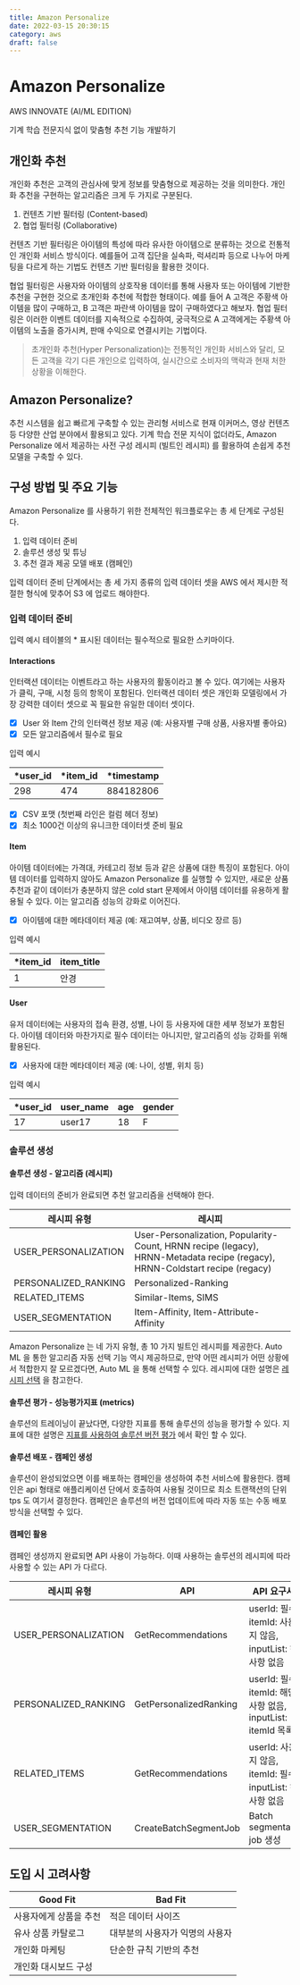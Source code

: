 ```yaml
---
title: Amazon Personalize
date: 2022-03-15 20:30:15
category: aws
draft: false
---
```


# Amazon Personalize

AWS INNOVATE (AI/ML EDITION)

기계 학습 전문지식 없이 맞춤형 추천 기능 개발하기

## 개인화 추천

개인화 추천은 고객의 관심사에 맞게 정보를 맞춤형으로 제공하는 것을 의미한다. 개인화 추천을 구현하는 알고리즘은 크게 두 가지로 구분된다.

1. 컨텐츠 기반 필터링 (Content-based)
2. 협업 필터링 (Collaborative)

컨텐츠 기반 필터링은 아이템의 특성에 따라 유사한 아이템으로 분류하는 것으로 전통적인 개인화 서비스 방식이다. 예를들어 고객 집단을 실속파, 럭셔리파 등으로 나누어 마케팅을 다르게 하는 기법도 컨텐츠 기반 필터링을
활용한 것이다.

협업 필터링은 사용자와 아이템의 상호작용 데이터를 통해 사용자 또는 아이템에 기반한 추천을 구현한 것으로 초개인화 추천에 적합한 형태이다. 예를 들어 A 고객은 주황색 아이템을 많이 구매하고, B 고객은 파란색
아이템을 많이 구매하였다고 해보자. 협업 필터링은 이러한 이벤트 데이터를 지속적으로 수집하여, 궁극적으로 A 고객에게는 주황색 아이템의 노출을 증가시켜, 판매 수익으로 연결시키는 기법이다.

> 초개인화 추천(Hyper Personalization)는 전통적인 개인화 서비스와 달리,
> 모든 고객을 각기 다른 개인으로 입력하여, 실시간으로 소비자의 맥락과 현재 처한 상황을 이해한다.

## Amazon Personalize?

추천 시스템을 쉽고 빠르게 구축할 수 있는 관리형 서비스로 현재 이커머스, 영상 컨텐츠 등 다양한 산업 분야에서 활용되고 있다. 기계 학습 전문 지식이 없더라도, Amazon Personalize 에서 제공하는 사전
구성 레시피 (빌트인 레시피) 를 활용하여 손쉽게 추천 모델을 구축할 수 있다.

## 구성 방법 및 주요 기능

Amazon Personalize 를 사용하기 위한 전체적인 워크플로우는 총 세 단계로 구성된다.

1. 입력 데이터 준비
2. 솔루션 생성 및 튜닝
3. 추천 결과 제공 모델 배포 (캠페인)

입력 데이터 준비 단계에서는 총 세 가지 종류의 입력 데이터 셋을 AWS 에서 제시한 적절한 형식에 맞추어 S3 에 업로드 해야한다.

### 입력 데이터 준비

입력 예시 테이블의 * 표시된 데이터는 필수적으로 필요한 스키마이다.

#### Interactions

인터랙션 데이터는 이벤트라고 하는 사용자의 활동이라고 볼 수 있다. 여기에는 사용자가 클릭, 구매, 시청 등의 항목이 포함된다.
인터랙션 데이터 셋은 개인화 모델링에서 가장 강력한 데이터 셋으로 꼭 필요한 유일한 데이터 셋이다.

* [X] User 와 Item 간의 인터랙션 정보 제공 (예: 사용자별 구매 상품, 사용자별 좋아요)
* [X] 모든 알고리즘에서 필수로 필요

입력 예시

| *user_id | *item_id | *timestamp |
|----------|----------|------------|
| 298      | 474      | 884182806  |

* [X] CSV 포맷 (첫번째 라인은 컬럼 헤더 정보)
* [X] 최소 1000건 이상의 유니크한 데이터셋 준비 필요

#### Item

아이템 데이터에는 가격대, 카테고리 정보 등과 같은 상품에 대한 특징이 포함된다.
아이템 데이터를 입력하지 않아도 Amazon Personalize 를 실행할 수 있지만,
새로운 상품 추천과 같이 데이터가 충분하지 않은 cold start 문제에서 아이템 데이터를 유용하게 활용될 수 있다.
이는 알고리즘 성능의 강화로 이어진다.

* [X] 아이템에 대한 메타데이터 제공 (예: 재고여부, 상품, 비디오 장르 등)

입력 예시

| *item_id | item_title |
|----------|------------|
| 1        | 안경         |

#### User

유저 데이터에는 사용자의 접속 환경, 성별, 나이 등 사용자에 대한 세부 정보가 포함된다.
아이템 데이터와 마찬가지로 필수 데이터는 아니지만, 알고리즘의 성능 강화를 위해 활용된다.

* [X] 사용자에 대한 메타데이터 제공 (예: 나이, 성별, 위치 등)

입력 예시

| *user_id | user_name | age | gender |
|----------|-----------|-----|--------|
| 17       | user17    | 18  | F      |

### 솔루션 생성

#### 솔루션 생성 - 알고리즘 (레시피)

입력 데이터의 준비가 완료되면 추천 알고리즘을 선택해야 한다.

| 레시피 유형               | 레시피                                                                                                                         |
|----------------------|-----------------------------------------------------------------------------------------------------------------------------|
| USER_PERSONALIZATION | User-Personalization, Popularity-Count, HRNN recipe (legacy), HRNN-Metadata recipe (regacy), HRNN-Coldstart recipe (regacy) |
| PERSONALIZED_RANKING | Personalized-Ranking                                                                                                        |
| RELATED_ITEMS        | Similar-Items, SIMS                                                                                                         |
| USER_SEGMENTATION    | Item-Affinity, Item-Attribute-Affinity                                                                                      |

Amazon Personalize 는 네 가지 유형, 총 10 가지 빌트인 레시피를 제공한다. Auto ML 을 통한 알고리즘 자동 선택 기능 역시 제공하므로,
만약 어떤 레시피가 어떤 상황에서 적합한지 잘 모르겠다면, Auto ML 을 통해 선택할 수 있다.
레시피에 대한 설명은 [레시피 선택](https://docs.aws.amazon.com/ko_kr/personalize/latest/dg/working-with-predefined-recipes.html) 을 참고한다.

#### 솔루션 평가 - 성능평가지표 (metrics)

솔루션의 트레이닝이 끝났다면, 다양한 지표를 통해 솔루션의 성능을 평가할 수 있다.
지표에 대한 설명은 [지표를 사용하여 솔루션 버전 평가](https://docs.aws.amazon.com/ko_kr/personalize/latest/dg/working-with-training-metrics.html)
에서 확인 할 수 있다.

#### 솔루션 배포 - 캠페인 생성

솔루션이 완성되었으면 이를 배포하는 캠페인을 생성하여 추천 서비스에 활용한다.
캠페인은 api 형태로 애플리케이션 단에서 호출하여 사용될 것이므로 최소 트랜잭션의 단위 tps 도 여기서 결정한다.
캠페인은 솔루션의 버전 업데이트에 따라 자동 또는 수동 배포 방식을 선택할 수 있다.

#### 캠페인 활용

캠페인 생성까지 완료되면 API 사용이 가능하다. 이때 사용하는 솔루션의 레시피에 따라 사용할 수 있는 API 가 다르다.

| 레시피 유형               | API                    | API 요구사항                                           |
|----------------------|------------------------|----------------------------------------------------|
| USER_PERSONALIZATION | GetRecommendations     | userId: 필수, itemId: 사용되지 않음, inputList: 해당 사항 없음   |
| PERSONALIZED_RANKING | GetPersonalizedRanking | userId: 필수, itemId: 해당 사항 없음, inputList: itemId 목록 |
| RELATED_ITEMS        | GetRecommendations     | userId: 사용되지 않음, itemId: 필수, inputList: 해당 사항 없음   |
| USER_SEGMENTATION    | CreateBatchSegmentJob  | Batch segmentation job 생성                          |


## 도입 시 고려사항

| Good Fit     | Bad Fit           |
|--------------|-------------------|
| 사용자에게 상품을 추천 | 적은 데이터 사이즈        |
| 유사 상품 카탈로그   | 대부분의 사용자가 익명의 사용자 |
| 개인화 마케팅      | 단순한 규칙 기반의 추천     |
| 개인화 대시보드 구성  ||
